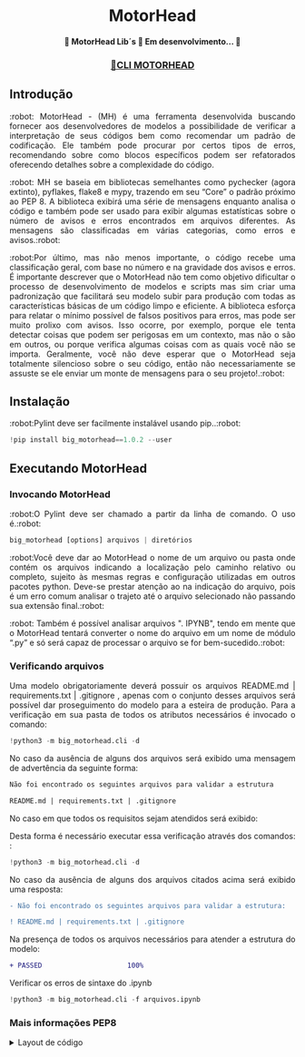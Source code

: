 # <h1 align="center">MotorHead</h1>

<h4 align="center"> 
🚧  MotorHead Lib´s  🚀 Em desenvolvimento...  🚧
</h4>


<h3 align="center">
    <a href="https://www.fontes.intranet.bb.br/bi/bigmotorhead">🔗CLI MOTORHEAD</a>
</h3>


## Introdução

<p align="justify"> :robot: MotorHead - (MH) é uma ferramenta desenvolvida buscando fornecer aos desenvolvedores de modelos a possibilidade de verificar a interpretação de seus códigos bem como recomendar um padrão de codificação. Ele também pode procurar por certos tipos de erros, recomendando sobre como blocos específicos podem ser refatorados oferecendo detalhes sobre a complexidade do código.

<p align="justify"> :robot: MH se baseia em bibliotecas semelhantes como pychecker (agora extinto), pyflakes, flake8 e mypy, trazendo em seu “Core” o padrão próximo ao PEP 8. A biblioteca exibirá uma série de mensagens enquanto analisa o código e também pode ser usado para exibir algumas estatísticas sobre o número de avisos e erros encontrados em arquivos diferentes. As mensagens são classificadas em várias categorias, como erros e avisos.:robot: </p>

<p align="justify"> :robot:Por último, mas não menos importante, o código recebe uma classificação geral, com base no número e na gravidade dos avisos e erros.
É importante descrever que o MotorHead não tem como objetivo dificultar o processo de desenvolvimento de modelos e scripts mas sim criar uma padronização que facilitará seu modelo subir para produção com todas as características básicas de um código limpo e eficiente. A biblioteca esforça para relatar o mínimo possível de falsos positivos para erros, mas pode ser muito prolixo com avisos. Isso ocorre, por exemplo, porque ele tenta detectar coisas que podem ser perigosas em um contexto, mas não o são em outros, ou porque verifica algumas coisas com as quais você não se importa. Geralmente, você não deve esperar que o MotorHead seja totalmente silencioso sobre o seu código, então não necessariamente se assuste se ele enviar um monte de mensagens para o seu projeto!.:robot: </p>



## Instalação

<p align="justify"> :robot:Pylint deve ser facilmente instalável usando pip..:robot: </p>

~~~python
!pip install big_motorhead==1.0.2 --user
~~~

## Executando MotorHead

### Invocando MotorHead

<p align="justify"> :robot:O Pylint deve ser chamado a partir da linha de comando. O uso é.:robot: </p>

~~~python
big_motorhead [options] arquivos | diretórios
~~~


<p align="justify"> :robot:Você deve dar ao MotorHead o nome de um arquivo ou pasta onde contém os arquivos indicando a localização pelo caminho relativo ou completo, sujeito às mesmas regras e configuração utilizadas em outros pacotes python. Deve-se prestar atenção ao na indicação do arquivo, pois é um erro comum analisar o trajeto até o arquivo selecionado não passando sua extensão final.:robot: </p>

<p align="justify"> :robot:
Também é possível analisar arquivos ". IPYNB", tendo em mente que o MotorHead tentará converter o nome do arquivo em um nome de módulo “.py” e só será capaz de processar o arquivo se for bem-sucedido.:robot: </p>



### Verificando arquivos

<p align="justify"> Uma modelo obrigatoriamente deverá possuir os arquivos README.md | requirements.txt | .gitignore , apenas com o conjunto desses arquivos será possível dar proseguimento do modelo para a esteira de produção. Para a verificação em sua pasta de todos os atributos necessários é invocado o comando: </p>

~~~python
!python3 -m big_motorhead.cli -d
~~~

<p align="justify"> No caso da ausência de alguns dos arquivos será exibido uma mensagem de advertência da seguinte forma: </p>

```diff
Não foi encontrado os seguintes arquivos para validar a estrutura
```

```diff
README.md | requirements.txt | .gitignore 
```

<p align="justify"> No caso em que todos os requisitos sejam atendidos será exibido: </p>
    


<p align="justify">Desta forma é necessário executar essa verificação através dos comandos: : </p>

~~~python
!python3 -m big_motorhead.cli -d
~~~

<p align="justify">No caso da ausência de alguns dos arquivos citados acima será exibido uma resposta:</p> 

```diff
- Não foi encontrado os seguintes arquivos para validar a estrutura: 
```

```diff
! README.md | requirements.txt | .gitignore 
```

<p align="justify"> Na presença de todos os arquivos necessários para atender a estrutura do modelo:</p> 


```diff
+ PASSED                     100%
```



Verificar os erros de sintaxe do .ipynb



~~~python
!python3 -m big_motorhead.cli -f arquivos.ipynb
~~~




### Mais informações PEP8
<details>
  <summary>Layout de código</summary>
    
### Recuo  
    
<p align="justify">As linhas de continuação devem alinhar os elementos agrupados verticalmente, usando a linha implícita do Python, juntando-se entre parênteses, colchetes e colchetes, ou usando um recuo suspenso. Ao usar um recuo deslocado, o seguinte deve ser considerado; não deve haver argumentos na primeira linha e recuo adicional deve ser usado para se distinguir claramente como uma linha de continuação:</p> 


```python
# Correto:

# Alinhado com o delimitador de abertura.
foo = long_function_name(var_one, var_two,
                         var_three, var_four)

# Adicione 4 espaços (um nível extra de recuo) para distinguir os argumentos do resto.
def long_function_name(
        var_one, var_two, var_three,
        var_four):
    print(var_one)

# Os recuos pendurados devem adicionar um nível.
foo = long_function_name(
    var_one, var_two,
    var_three, var_four)
```

    
    

```python
# Errado:

# Argumentos na primeira linha proibidos quando não estiver usando alinhamento vertical.
foo = long_function_name (var_one, var_two,
    var_three, var_four)

# Indentação adicional necessária, pois a indentação não é distinguível.
def long_function_name (
    var_one, var_two, var_three,
    var_four):
    imprimir (var_one)
```

    
<p align="justify">Quando a parte condicional de uma instrução if é longa o suficiente para exigir que seja escrita em várias linhas, é importante notar que a combinação de uma palavra-chave de dois caracteres (ou seja, if ), mais um único espaço, mais um parêntese de abertura cria um natural Recuo de 4 espaços para as linhas subsequentes da condicional multilinha. Isso pode produzir um conflito visual com o conjunto recuado de código aninhado dentro da instrução if , que também seria recuado naturalmente para 4 espaços. Este PEP não assume uma posição explícita sobre como (ou se) distinguir visualmente essas linhas condicionais do conjunto aninhado dentro da instrução if . As opções aceitáveis nesta situação incluem, mas não estão limitadas a:</p>     
    

```python
# Na identação extra.
if (this_is_one_thing and
    that_is_another_thing):
    do_something()

# Adicione um comentário, que fornecerá alguma distinção aos editores
# apoiando o realce de sintaxe.
if (this_is_one_thing and
    that_is_another_thing):
    # Since both conditions are true, we can frobnicate.
    do_something()

# Adicione algum recuo extra na linha de continuação condicional.
if (this_is_one_thing
        and that_is_another_thing):
    do_something()
```
 
    
<p align="justify">A chave / colchete / parêntese de fechamento em construções de várias linhas podem se alinhar sob o primeiro caractere diferente de espaço em branco da última linha da lista, como em:</p>   
    
```python
my_list = [
    1, 2, 3,
    4, 5, 6,
    ]
    
result = some_function_that_takes_arguments(
    'a', 'b', 'c',
    'd', 'e', 'f',
    )
```

<p align="justify"> ou pode ser alinhado sob o primeiro caractere da linha que inicia a construção multilinha, como em:</p> 
  
```python
my_list = [
    1, 2, 3,
    4, 5, 6,
]
result = some_function_that_takes_arguments(
    'a', 'b', 'c',
    'd', 'e', 'f',
)
```

    
### Tabs ou Spaces
    
<p align="justify"> Os espaços são o método de indentação preferenciais. As guias devem ser usadas exclusivamente para manter consistentes o código que já está indentado com tabs. Python não permite a mistura de tabulações e espaços para indentação.</p> 
    
#### Comprimento Máximo da Linha
    
<p align="justify"> Para blocos longos de texto fluidos com menos restrições estruturais (docstrings ou comentários), o comprimento da linha deve ser limitado a 72 caracteres.

Essa limitação é indicada visando que seja possivel vários arquivos abertos lado a lado no editor e funciona bem ao usar ferramentas de revisão de código que apresentam as duas versões em colunas adjacentes.

O empacotamento padrão na maioria das ferramentas interrompe a estrutura visual do código, tornando-o mais difícil de entender. Os limites são escolhidos para evitar quebra nos editores com a largura da janela definida como 80, mesmo se a ferramenta colocar um glifo de marcador na coluna final ao quebrar as linhas. Algumas ferramentas baseadas na web podem não oferecer quebra de linha dinâmica.

Algumas equipes preferem um comprimento de linha mais longo. Para código mantido exclusiva ou principalmente por uma equipe que pode chegar a um acordo sobre esse problema, não há problema em aumentar o limite de comprimento da linha para 99 caracteres, desde que os comentários e docstrings ainda tenham 72 caracteres.

A biblioteca padrão do Python é conservadora e requer linhas limitadas a 79 caracteres (e docstrings / comentários a 72).

A maneira preferida de quebrar linhas longas é usando a continuação de linha implícita do Python entre parênteses, colchetes e colchetes. Linhas longas podem ser quebradas em várias linhas envolvendo as expressões entre parênteses. Eles devem ser usados em vez de usar uma barra invertida para a continuação da linha.

Barras invertidas ainda podem ser apropriadas às vezes. Por exemplo, long, multiple with -statements não podem usar continuação implícita, então barras invertidas são aceitáveis:.</p> 


```python
with open('/path/to/some/file/you/want/to/read') as file_1, \
     open('/path/to/some/file/being/written', 'w') as file_2:
    file_2.write(file_1.read()) 
```
    
    
    
    
    
    
    
    
    
    
    
</p>
</details> 













  
